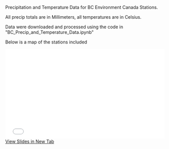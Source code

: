 Precipitation and Temperature Data for BC Environment Canada Stations.

All precip totals are in Millimeters, all temperatures are in Celsius.

Data were downloaded and processed using the code in "BC_Precip_and_Temperature_Data.ipynb"

Below is a map of the stations included

<div style="overflow: hidden;
  padding-top: 56.25%;
  position: relative">
  <iframe src="StationMap.html" title="Processes" scrolling="no" frameborder="0"
    style="border: 0;
   height: 100%;
   left: 0;
   position: absolute;
   top: 0;
   width: 100%;">
   <p>Your browser does not support iframes.</p>
 </iframe>
</div>
<a href="StationMap.html" target="_blank">View Slides in New Tab</a>

